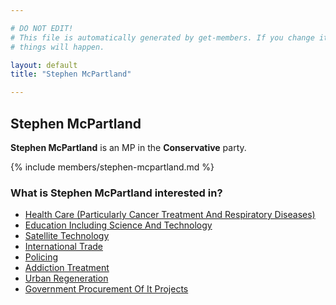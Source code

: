 ```yaml
---

# DO NOT EDIT!
# This file is automatically generated by get-members. If you change it, bad
# things will happen.

layout: default
title: "Stephen McPartland"

---
```


## Stephen McPartland

**Stephen McPartland** is an MP in the **Conservative** party.

{% include members/stephen-mcpartland.md %}

### What is Stephen McPartland interested in?


* [Health Care (Particularly Cancer Treatment And Respiratory Diseases)](/interests/health-care-particularly-cancer-treatment-and-respiratory-diseases.html)
* [Education Including Science And Technology](/interests/education-including-science-and-technology.html)
* [Satellite Technology](/interests/satellite-technology.html)
* [International Trade](/interests/international-trade.html)
* [Policing](/interests/policing.html)
* [Addiction Treatment](/interests/addiction-treatment.html)
* [Urban Regeneration](/interests/urban-regeneration.html)
* [Government Procurement Of It Projects](/interests/government-procurement-of-it-projects.html)
